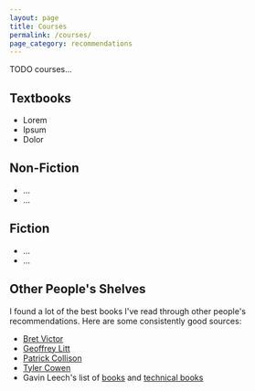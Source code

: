 ```yaml
---
layout: page
title: Courses
permalink: /courses/
page_category: recommendations
---
```


TODO courses...

## Textbooks

* Lorem
* Ipsum
* Dolor

## Non-Fiction

* ...
* ...

## Fiction

* ...
* ...

## Other People's Shelves

I found a lot of the best books I've read through other people's recommendations.
Here are some consistently good sources:

* [Bret Victor](https://worrydream.com/Shelf2015/)
* [Geoffrey Litt](https://www.geoffreylitt.com/inspirations)
* [Patrick Collison](https://patrickcollison.com/bookshelf)
* [Tyler Cowen](https://marginalrevolution.com/?s=been+reading)
* Gavin Leech's list of [books](https://www.gleech.org/books) and [technical books](https://www.gleech.org/technicalities/)
